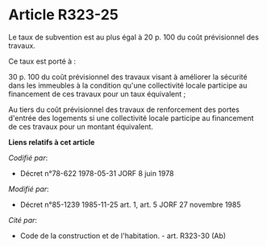 # Article R323-25

Le taux de subvention est au plus égal à 20 p. 100 du coût prévisionnel des travaux.

Ce taux est porté à :

30 p. 100 du coût prévisionnel des travaux visant à améliorer la sécurité dans les immeubles à la condition qu'une
collectivité locale participe au financement de ces travaux pour un taux équivalent ;

Au tiers du coût prévisionnel des travaux de renforcement des portes d'entrée des logements si une collectivité locale
participe au financement de ces travaux pour un montant équivalent.

**Liens relatifs à cet article**

_Codifié par_:

  - Décret n°78-622 1978-05-31 JORF 8 juin 1978

_Modifié par_:

  - Décret n°85-1239 1985-11-25 art. 1, art. 5 JORF 27 novembre 1985

_Cité par_:

  - Code de la construction et de l'habitation. - art. R323-30 (Ab)
